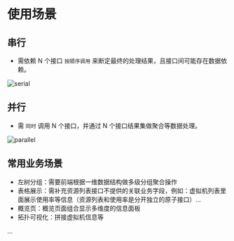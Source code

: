 # 使用场景

## 串行
- 需依赖 N 个接口 `按顺序调用` 来断定最终的处理结果，且接口间可能存在数据依赖。

![serial](/serial.png)

## 并行
- 需 `同时` 调用 N 个接口，并通过 N 个接口结果集做聚合等数据处理。

![parallel](/parallel.png)

## 常用业务场景

- 左树分组：需要前端根据一维数据结构做多级分组聚合操作
- 表格展示：需补充资源列表接口不提供的关联业务字段，例如：虚拟机列表里面展示使用率等信息（资源列表和使用率是分开独立的原子接口）...
- 概览页：概览页面组合显示多维度的信息面板
- 拓扑可视化：拼接虚拟机信息等

...

